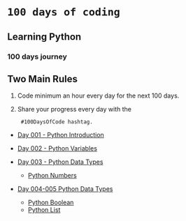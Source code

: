 # **`100 days of coding`** 
## **Learning Python**
### **100 days journey**

## **Two Main Rules**

1.  Code minimum an hour every day for the next 100 days.
2. Share your progress every day with the 

        #100DaysOfCode hashtag.

- [Day 001 - Python Introduction](./day-001/day-001.md)
- [Day 002 - Python Variables](./day-002/day-002.md)
- [Day 003 - Python Data Types](./day-003/notes.md)
    - [Python Numbers](./day-003/number-type.md)

- [Day 004-005 Python Data Types](./day-004-005/notes.md)
    - [Python Boolean](./day-004-007/notes.md)
    - [Python List](./day-004-007/list-type.md)